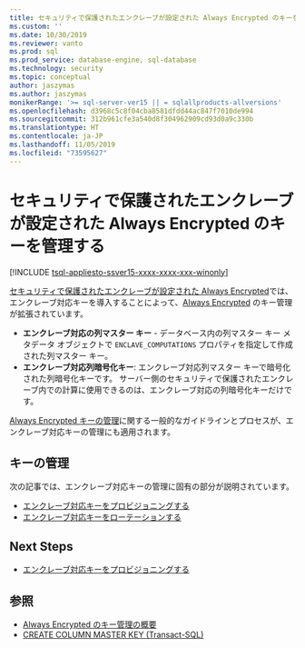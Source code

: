 ```yaml
---
title: セキュリティで保護されたエンクレーブが設定された Always Encrypted のキーを管理する | Microsoft Docs
ms.custom: ''
ms.date: 10/30/2019
ms.reviewer: vanto
ms.prod: sql
ms.prod_service: database-engine, sql-database
ms.technology: security
ms.topic: conceptual
author: jaszymas
ms.author: jaszymas
monikerRange: '>= sql-server-ver15 || = sqlallproducts-allversions'
ms.openlocfilehash: d3968c5c8f04cba8581dfdd44ac847f7010de994
ms.sourcegitcommit: 312b961cfe3a540d8f304962909cd93d0a9c330b
ms.translationtype: HT
ms.contentlocale: ja-JP
ms.lasthandoff: 11/05/2019
ms.locfileid: "73595627"
---
```

# <a name="manage-keys-for-always-encrypted-with-secure-enclaves"></a>セキュリティで保護されたエンクレーブが設定された Always Encrypted のキーを管理する
[!INCLUDE [tsql-appliesto-ssver15-xxxx-xxxx-xxx-winonly](../../../includes/tsql-appliesto-ssver15-xxxx-xxxx-xxx-winonly.md)]

[セキュリティで保護されたエンクレーブが設定された Always Encrypted](always-encrypted-enclaves.md)では、エンクレーブ対応キーを導入することによって、[Always Encrypted](always-encrypted-database-engine.md) のキー管理が拡張されています。 

- **エンクレーブ対応の列マスター キー** - データベース内の列マスター キー メタデータ オブジェクトで `ENCLAVE_COMPUTATIONS` プロパティを指定して作成された列マスター キー。 
- **エンクレーブ対応列暗号化キー**: エンクレーブ対応列マスター キーで暗号化された列暗号化キーです。 サーバー側のセキュリティで保護されたエンクレーブ内での計算に使用できるのは、エンクレーブ対応の列暗号化キーだけです。 

[Always Encrypted キーの管理](overview-of-key-management-for-always-encrypted.md)に関する一般的なガイドラインとプロセスが、エンクレーブ対応キーの管理にも適用されます。 

## <a name="managing-keys"></a>キーの管理

次の記事では、エンクレーブ対応キーの管理に固有の部分が説明されています。

- [エンクレーブ対応キーをプロビジョニングする](always-encrypted-enclaves-provision-keys.md)
- [エンクレーブ対応キーをローテーションする](always-encrypted-enclaves-rotate-keys.md)

## <a name="next-steps"></a>Next Steps
- [エンクレーブ対応キーをプロビジョニングする](always-encrypted-enclaves-provision-keys.md)

## <a name="see-also"></a>参照  
- [Always Encrypted のキー管理の概要](overview-of-key-management-for-always-encrypted.md)
- [CREATE COLUMN MASTER KEY (Transact-SQL)](../../../t-sql/statements/create-column-master-key-transact-sql.md)
